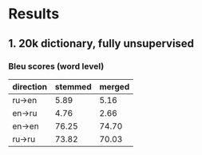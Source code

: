 # Results

## 1. 20k dictionary, fully unsupervised

### Bleu scores (word level)

direction | stemmed | merged
----------|---------|--------
ru->en | 5.89 | 5.16
en->ru | 4.76 | 2.66
en->en | 76.25 | 74.70
ru->ru | 73.82 | 70.03
